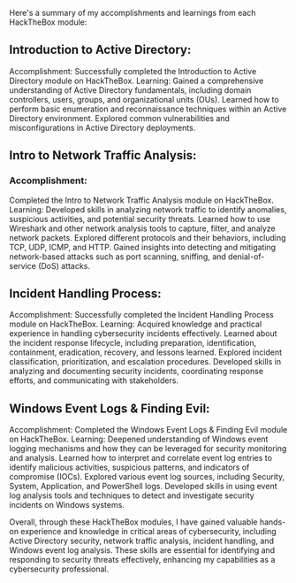 Here's a summary of my accomplishments and learnings from each HackTheBox module:

<h2> Introduction to Active Directory: </h2>

Accomplishment: Successfully completed the Introduction to Active Directory module on HackTheBox.
Learning: Gained a comprehensive understanding of Active Directory fundamentals, including domain controllers, users, groups, and organizational units (OUs). Learned how to perform basic enumeration and reconnaissance techniques within an Active Directory environment. Explored common vulnerabilities and misconfigurations in Active Directory deployments.

<h2> Intro to Network Traffic Analysis: </h2>

<h3>Accomplishment:</h3> Completed the Intro to Network Traffic Analysis module on HackTheBox.
Learning: Developed skills in analyzing network traffic to identify anomalies, suspicious activities, and potential security threats. Learned how to use Wireshark and other network analysis tools to capture, filter, and analyze network packets. Explored different protocols and their behaviors, including TCP, UDP, ICMP, and HTTP. Gained insights into detecting and mitigating network-based attacks such as port scanning, sniffing, and denial-of-service (DoS) attacks.

<h2> Incident Handling Process: </h2>

Accomplishment: Successfully completed the Incident Handling Process module on HackTheBox. 
Learning: Acquired knowledge and practical experience in handling cybersecurity incidents effectively. Learned about the incident response lifecycle, including preparation, identification, containment, eradication, recovery, and lessons learned. Explored incident classification, prioritization, and escalation procedures. Developed skills in analyzing and documenting security incidents, coordinating response efforts, and communicating with stakeholders.

<h2> Windows Event Logs & Finding Evil: </h2>

Accomplishment: Completed the Windows Event Logs & Finding Evil module on HackTheBox. 
Learning: Deepened understanding of Windows event logging mechanisms and how they can be leveraged for security monitoring and analysis. Learned how to interpret and correlate event log entries to identify malicious activities, suspicious patterns, and indicators of compromise (IOCs). Explored various event log sources, including Security, System, Application, and PowerShell logs. Developed skills in using event log analysis tools and techniques to detect and investigate security incidents on Windows systems.

Overall, through these HackTheBox modules, I have gained valuable hands-on experience and knowledge in critical areas of cybersecurity, including Active Directory security, network traffic analysis, incident handling, and Windows event log analysis. These skills are essential for identifying and responding to security threats effectively, enhancing my capabilities as a cybersecurity professional.